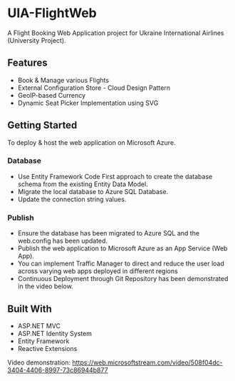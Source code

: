 # UIA-FlightWeb
A Flight Booking Web Application project for Ukraine International Airlines (University Project).

## Features
 * Book & Manage various Flights
 * External Configuration Store - Cloud Design Pattern
 * GeoIP-based Currency
 * Dynamic Seat Picker Implementation using SVG
 
## Getting Started
To deploy & host the web application on Microsoft Azure.

### Database
* Use Entity Framework Code First approach to create the database schema from the existing Entity Data Model.
* Migrate the local database to Azure SQL Database.
* Update the connection string values.

### Publish
* Ensure the database has been migrated to Azure SQL and the web.config has been updated.
* Publish the web application to Microsoft Azure as an App Service (Web App).
* You can implement Traffic Manager to direct and reduce the user load across varying web apps deployed in different regions
* Continuous Deployment through Git Repository has been demonstrated in the video below.

## Built With
* ASP.NET MVC
* ASP.NET Identity System
* Entity Framework
* Reactive Extensions

Video demonstration: https://web.microsoftstream.com/video/508f04dc-3404-4406-8997-73c86944b877
